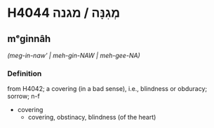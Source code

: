 # H4044 מְגִנָּה / מגנה

## mᵉginnâh

_(meg-in-naw' | meh-ɡin-NAW | meh-ɡee-NA)_

### Definition

from H4042; a covering (in a bad sense), i.e., blindness or obduracy; sorrow; n-f

- covering
  - covering, obstinacy, blindness (of the heart)
